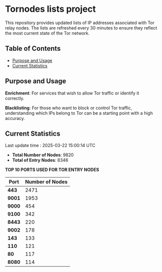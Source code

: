 # Tornodes lists project

This repository provides updated lists of IP addresses associated with Tor relay nodes. The lists are refreshed every 30 minutes to ensure they reflect the most current state of the Tor network.

## Table of Contents

- [Purpose and Usage](#purpose-and-usage)
- [Current Statistics](#current-statistics)


## Purpose and Usage

**Enrichment**: For services that wish to allow Tor traffic or identify it correctly.

**Blacklisting**: For those who want to block or control Tor traffic, understanding which IPs belong to Tor can be a starting point with a high accuracy.

## Current Statistics

Last update time : 2025-03-22 15:00:14 UTC

- **Total Number of Nodes**: 9820
- **Total of Entry Nodes**: 8346

**TOP 10 PORTS USED FOR TOR ENTRY NODES**

| **Port** | **Number of Nodes** |
|------|-----------------|
| **443**   | 2471  |
| **9001**   | 1953  |
| **9000**   | 454  |
| **9100**   | 342  |
| **8443**   | 220  |
| **9002**   | 178  |
| **143**   | 133  |
| **110**   | 121  |
| **80**   | 117  |
| **8080**   | 114  |

